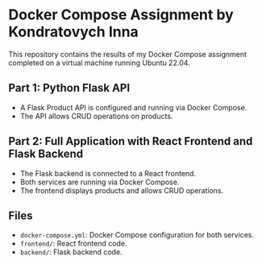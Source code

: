 # Docker Compose Assignment by Kondratovych Inna

This repository contains the results of my Docker Compose assignment completed on a virtual machine running Ubuntu 22.04.

## Part 1: Python Flask API
- A Flask Product API is configured and running via Docker Compose.
- The API allows CRUD operations on products.


## Part 2: Full Application with React Frontend and Flask Backend
- The Flask backend is connected to a React frontend.
- Both services are running via Docker Compose.
- The frontend displays products and allows CRUD operations.


## Files
- `docker-compose.yml`: Docker Compose configuration for both services.
- `frontend/`: React frontend code.
- `backend/`: Flask backend code.
